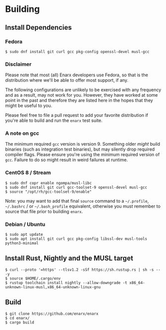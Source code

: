 # Building

## Install Dependencies

### Fedora

    $ sudo dnf install git curl gcc pkg-config openssl-devel musl-gcc

### Disclaimer

Please note that most (all) Enarx developers use Fedora, so that is the
distribution where we'll be able to offer most support, if any.

The following configurations are unlikely to be exercised with any
frequency and as a result, may not work for you. However, they have
worked at some point in the past and therefore they are listed here
in the hopes that they might be useful to you.

Please feel free to file a pull request to add your favorite distribution
if you're able to build and run the `enarx` test suite.

### A note on gcc

The minimum required `gcc` version is version 9. Something older _might_ build
binaries (such as integration test binaries), but may silently drop required
compiler flags. Please ensure you're using the minimum required version of `gcc`.
Failure to do so might result in weird failures at runtime.

### CentOS 8 / Stream

    $ sudo dnf copr enable ngompa/musl-libc
    $ sudo dnf install git curl gcc-toolset-9 openssl-devel musl-gcc
    $ source "/opt/rh/gcc-toolset-9/enable"

Note: you may want to add that final `source` command to a `~/.profile`,
`~/.bashrc` / or `~/.bash_profile` equivalent, otherwise you must remember
to source that file prior to building `enarx`.

### Debian / Ubuntu

    $ sudo apt update
    $ sudo apt install git curl gcc pkg-config libssl-dev musl-tools python3-minimal

## Install Rust, Nightly and the MUSL target

    $ curl --proto '=https' --tlsv1.2 -sSf https://sh.rustup.rs | sh -s -- -y
    $ source $HOME/.cargo/env
    $ rustup toolchain install nightly --allow-downgrade -t x86_64-unknown-linux-musl,x86_64-unknown-linux-gnu

## Build

    $ git clone https://github.com/enarx/enarx
    $ cd enarx/
    $ cargo build
